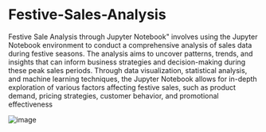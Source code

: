 # Festive-Sales-Analysis
Festive Sale Analysis through Jupyter Notebook" involves using the Jupyter Notebook environment to conduct a comprehensive analysis of sales data during festive seasons. The analysis aims to uncover patterns, trends, and insights that can inform business strategies and decision-making during these peak sales periods. Through data visualization, statistical analysis, and machine learning techniques, the Jupyter Notebook allows for in-depth exploration of various factors affecting festive sales, such as product demand, pricing strategies, customer behavior, and promotional effectiveness

![image](https://github.com/mahsank111/Festive-Sales-Analysis/assets/97978224/0dbba5a5-de75-4004-a935-81dc1cd1f60b)


